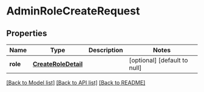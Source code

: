 # AdminRoleCreateRequest
## Properties

Name | Type | Description | Notes
------------ | ------------- | ------------- | -------------
**role** | [**CreateRoleDetail**](CreateRoleDetail.md) |  | [optional] [default to null]

[[Back to Model list]](../README.md#documentation-for-models) [[Back to API list]](../README.md#documentation-for-api-endpoints) [[Back to README]](../README.md)

